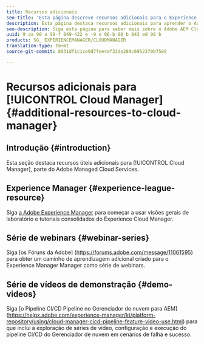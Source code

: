 ```yaml
---
title: Recursos adicionais
seo-title: 'Esta página descreve recursos adicionais para o Experience Cloud Manager. '
description: Esta página destaca recursos adicionais para aprender o Adobe AEM Cloud Manager.
seo-description: Siga esta página para saber mais sobre o Adobe AEM Cloud Manager.
uuid: 9 aa 90 a 99-f 049-422 e -9 e 06-b 00 b 843 ed 98 b
products: SG_ EXPERIENCEMANAGER/CLOUDMANAGER
translation-type: tm+mt
source-git-commit: 8031df1c1ce9d7fee4ef33de289c6952370b7589

---
```



# Recursos adicionais para [!UICONTROL Cloud Manager]{#additional-resources-to-cloud-manager}

## Introdução {#introduction}

Esta seção destaca recursos úteis adicionais para [!UICONTROL Cloud Manager], parte do Adobe Managed Cloud Services.

## Experience Manager {#experience-league-resource}

Siga [a Adobe Experience Manager](https://expleague.azureedge.net/labs/L722/index.html) para começar a usar visões gerais de laboratório e tutoriais consolidados do Experience Cloud Manager.

## Série de webinars {#webinar-series}

Siga [os Fóruns da Adobe] (https://forums.adobe.com/message/11061595) para obter um caminho de aprendizagem adicional criado para o Experience Manager Manager como série de webinars.

## Série de vídeos de demonstração {#demo-videos}

Siga [o Pipeline CI/CD Pipeline no Gerenciador de nuvem para AEM] (https://helpx.adobe.com/experience-manager/kt/platform-repository/using/cloud-manager-cicd-pipeline-feature-video-use.html)
para que inclui a exploração de séries de vídeo, configuração e execução do pipeline CI/CD do Gerenciador de nuvem em cenários de falha e sucesso.